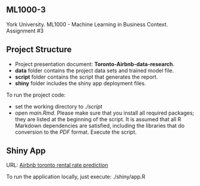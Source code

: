 ## ML1000-3
York University. ML1000 - Machine Learning in Business Context. Assignment #3 

## Project Structure

* Project presentation document: **Toronto-Airbnb-data-research**.  
* **data** folder contains the project data sets and trained model file. 
* **script** folder contains the script that generates the report.
* **shiny** folder includes the shiny app deployment files.

To run the project code:

* set the working directory to *./script*
* open *main.Rmd*. Please make sure that you install all required packages; they are listed at the beginning of the script. It is assumed that all R Markdown dependencies are satisfied, including the libraries that do conversion to the *PDF* format. Execute the script.


## Shiny App

URL: [Airbnb toronto rental rate prediction](https://li-ketao.shinyapps.io/ML1000-3/)

To run the application locally, just execute:
./shiny/app.R

